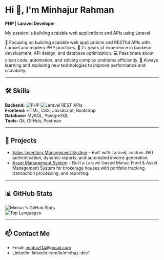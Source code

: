 
# Hi 👋, I'm Minhajur Rahman
**PHP | Laravel Developer**

My passion is building scalable web applications and APIs using Laravel

🌱 Focusing on building scalable web applications and RESTful APIs with Laravel and modern PHP practices.
💼 2+ years of experience in backend development, API design, and database optimization.
💻 Passionate about clean code, automation, and solving complex problems efficiently.
🚀 Always learning and exploring new technologies to improve performance and scalability.

---

## 🛠 Skills
**Backend:** ![PHP](https://img.shields.io/badge/PHP-777BB4?style=flat&logo=php) ![Laravel](https://img.shields.io/badge/Laravel-FF2D20?style=flat&logo=laravel) REST APIs  
**Frontend:** HTML, CSS, JavaScript, Bootstrap  
**Database:** MySQL, PostgreSQL  
**Tools:** Git, GitHub, Postman


---

## 🚀 Projects
- [Sales Inventory Management System](#) – Built with Laravel, custom JWT authentication, dynamic reports, and automated invoice generation.   
- [Asset Management System](#) – Built a Laravel-based Mutual Fund & Asset Management System for brokerage houses with portfolio tracking, transaction processing, and reporting.
---

## 📊 GitHub Stats
![Minhaz's GitHub Stats](https://github-readme-stats.vercel.app/api?username=MinhazDeveloper&show_icons=true&theme=radical)  
![Top Languages](https://github-readme-stats.vercel.app/api/top-langs/?username=MinhazDeveloper&layout=compact&theme=radical)

---

## 📫 Contact Me
- Email: minhazt14@gmail.com  
- LinkedIn: linkedin.com/in/minhaz-dev1 
  



